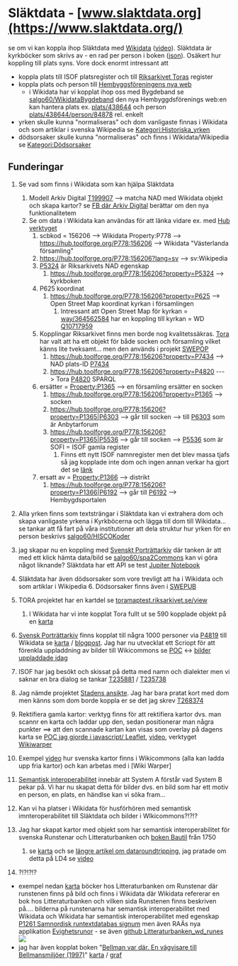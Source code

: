 # Släktdata - [www.slaktdata.org](https://www.slaktdata.org/)
se om vi kan koppla ihop Släktdata med [Wikidata](https://www.wikidata.org) ([video](https://www.youtube.com/watch?v=m_9_23jXPoE)). Släktdata är kyrkböcker som skrivs av - en rad per person i boken ([json](
https://www.slaktdata.org/?p=getregbyid&sldid=156206_F7_710)). Osäkert hur koppling till plats syns. Vore dock enormt intressant att 
* koppla plats till ISOF platsregister och till [Riksarkivet Toras](https://riksarkivet.se/tora) register
* koppla plats och person till [Hembyggsföreningens nya web](https://www.hembygd.se/shf/plats/1442)
  * i Wikidata har vi kopplat ihop oss med Bygdeband se [salgo60/WikidataBygdeband](https://github.com/salgo60/WikidataBygdeband) den nya Hembyggdsförenings web:en kan hantera plats ex. [plats/438644](https://www.hembygd.se/hallasockenforening/plats/438644) och person [plats/438644/person/84878](https://www.hembygd.se/hallasockenforening/plats/438644/person/84878) rel. enkelt 
* yrken skulle kunna "normaliseras" och dom vanligaste finnas i Wikidata och som artiklar i svenska Wikipedia se [Kategori:Historiska_yrken](https://sv.wikipedia.org/wiki/Kategori:Historiska_yrken)
* dödsorsaker skulle kunna "normaliseras" och finns i Wikidata/Wikipedia se [Kategori:Dödsorsaker](https://sv.wikipedia.org/wiki/Kategori:D%C3%B6dsorsaker) 

## Funderingar
1. Se vad som finns i Wikidata som kan hjälpa Släktdata
     1. Modell Arkiv Digital [T199907](https://phabricator.wikimedia.org/T199907) --> matcha NAD med Wikidata objekt och skapa kartor? se [FB där Arkiv Digital](https://www.facebook.com/arkivdigital/posts/3000089753350216) berättar om den nya funktionalitetem
     1. Se om data i Wikidata kan användas för att länka vidare ex. med [Hub verktyget](https://hub.toolforge.org/)
        1. scbkod = 156206 --> Wikidata Property:P778 --> https://hub.toolforge.org/P778:156206 --> Wikidata "Västerlanda församling"
        2. https://hub.toolforge.org/P778:156206?lang=sv --> sv:Wikipedia
        3. [P5324](https://www.wikidata.org/wiki/Property:P5324) är Riksarkivets NAD egenskap
            1. https://hub.toolforge.org/P778:156206?property=P5324  --> kyrkboken
        2. P625 koordinat
            1. https://hub.toolforge.org/P778:156206?property=P625 --> Open Street Map koordinat kyrkan i församlingen
               1. Intressant att Open Street Map för kyrkan = [way/364562584](https://www.openstreetmap.org/way/364562584) har en koppling till kyrkan = WD [Q10717959](https://www.wikidata.org/wiki/Q10717959)
        1. Kopplingar Riksarkivet finns men borde nog kvalitetssäkras. [Tora](https://riksarkivet.se/tora) har valt att ha ett objekt för både socken och församling vilket känns lite tveksamt... men den används i projekt [SWEPOP](https://swedpop.se/data-description/)
            1. https://hub.toolforge.org/P778:156206?property=P7434 --> NAD plats-ID [P7434](https://www.wikidata.org/wiki/Property:P7434)
            2. https://hub.toolforge.org/P778:156206?property=P4820 ---> Tora [P4820](https://www.wikidata.org/wiki/Property:P4820) SPARQL      
        3. ersätter = [Property:P1365](https://www.wikidata.org/wiki/Property:P1365) --> en församling ersätter en socken
            1. https://hub.toolforge.org/P778:156206?property=P1365 --> socken
            2. https://hub.toolforge.org/P778:156206?property=P1365|P6303  --> går till socken --> till [P6303](https://www.wikidata.org/wiki/Property:P6303) som är Anbytarforum
            3. https://hub.toolforge.org/P778:156206?property=P1365|P5536  --> går till socken --> [P5536](https://www.wikidata.org/wiki/Property:P5536) som är SOFI = ISOF gamla register
                1. Finns ett nytt ISOF namnregister men det blev massa tjafs så jag kopplade inte dom och ingen annan verkar ha gjort det se [länk](https://www.wikidata.org/wiki/Wikidata:Property_proposal/Place#ISOF_Place_(en)_%E2%80%93_(V%C3%A4nligen_%C3%B6vers%C3%A4tt_detta_till_svenska.))
        4. ersatt av = [Property:P1366](https://www.wikidata.org/wiki/Property:P1366) --> distrikt
            1. https://hub.toolforge.org/P778:156206?property=P1366|P6192 --> går till [P6192](https://www.wikidata.org/wiki/Property:P6192) --> Hembygdsportalen

3. Alla yrken finns som textsträngar i Släktdata kan vi extrahera dom och skapa vanligaste yrkena i Kyrkböcerna och lägga till dom till Wikidata... se tankar att få fart på våra institutioner att dela struktur hur yrken för en person beskrivs [salgo60/HISCOKoder](https://github.com/salgo60/HISCOKoder)
4. jag skapar nu en koppling med [Svenskt Porträttarkiv](https://portrattarkiv.se/about) där tanken är att med ett klick hämta data/bild se [salgo60/spa2Commons](https://github.com/salgo60/spa2Commons) kan vi göra något liknande? Släktdata har ett API se test [Jupiter Notebook](https://github.com/salgo60/slaktdata/blob/main/Jupyter/Slaktdata.ipynb)
5. Släktdata har även dödsorsaker som vore trevligt att ha i Wikidata och som artiklar i Wikipedia
   6. Dödsorsaker finns även i [SWEPUB](https://swedpop.se/wp-content/uploads/2021/07/Principles-of-Coding-Cause-of-Death.pdf)  
7. TORA projektet har en kartdel se [toramaptest.riksarkivet.se/view](http://toramaptest.riksarkivet.se/view) 
    1. I Wikidata har vi inte kopplat Tora fullt ut se 590 kopplade objekt på en [karta](http://tinyurl.com/y88mgl2k) 
8. [Svensk Porträttarkiv](https://portrattarkiv.se/about) finns kopplat till några 1000 personer via [P4819](https://www.wikidata.org/wiki/Property:P4819) till Wikidata se [karta](https://query.wikidata.org/embed.html#%23%20Query%20Find%20in%20WikiData%20people%20with%20Svenskt%20Portr%C3%A4ttArkiv%20%0A%23%20Show%20Wikitree%20ID%2C%20Find%20A%20Grave%20ID%20and%20if%20picture%20of%20the%20grave%20exist%0A%23%20version%202%20Google%20map%20link%0A%23defaultView%3AMap%0Aselect%20distinct%20%20%28Sample%28%3FSPA%29%20AS%20%3FSPA%29%20%3Farticle%20%3Fperson%20%3FpersonLabel%20%20%3FpersonDescription%20%20%28Sample%28%3Fpic%29%20as%20%3Fpic%29%20%3Fcoord%20%3Fcoord2%20%3Fcoord3%20%3FSBL%20%3FGeni%20%7B%0A%7B%0A%20%20%20%3Fperson%20wdt%3AP4819%20%3FSPAID%09%09%09%09%09%09%23%20Svenskt%20Portr%C3%A4ttarkiv%0A%20%20%20OPTIONAL%7B%3Fperson%20wdt%3AP3217%20%3FSBLID%7D%20.%09%09%20%20%20%20%23%20SBL%0A%20%20%20OPTIONAL%7B%3Fperson%20wdt%3AP2600%20%3FGeniID%7D%20.%20%20%20%20%20%20%20%20%23%20Geni%0A%20%0A%20%20%20OPTIONAL%7B%20%3Fperson%20wdt%3AP18%20%3Fpic%20.%7D%20%09%09%09%09%09%23%20If%20we%20have%20an%20illustration%0A%20%20%20OPTIONAL%7B%20%3Fperson%20wdt%3AP1442%20%3FpicGrave%20.%7D%20%09%09%09%23%20If%20we%20have%20a%20picture%20of%20the%20grave%0A%20%20%20BIND%20%28URI%28CONCAT%28%22https%3A%2F%2Fsok.riksarkivet.se%2Fsbl%2FPresentation.aspx%3Fid%3D%22%2C%3FSBLID%29%29%20AS%20%3FSBL%29%0A%20%20%20BIND%20%28URI%28CONCAT%28%22https%3A%2F%2Fportrattarkiv.se%2Fdetails%2F%22%2C%3FSPAID%29%29%20AS%20%3FSPA%29%0A%20%20%20OPTIONAL%20%7B%20%20%3Fperson%20wdt%3AP19%20%3Floc%20.%20%09%09%09%23%20P19%20Place%20of%20Birth%0A%20%20%20%20%3Floc%20wdt%3AP625%20%3Fcoord%20%7D%20.%20%20%20%20%09%09%09%09%23%20Get%20coordinates%20from%20Place%20of%20Birth%0A%20%20%20OPTIONAL%20%7B%20%20%3Fperson%20wdt%3AP20%20%3Floc2%20.%20%09%09%09%23%20P19%20Place%20of%20Death%0A%20%20%20%20%3Floc2%20wdt%3AP625%20%3Fcoord2%20%7D%20.%20%20%20%20%09%09%09%09%23%20Get%20coordinates%20from%20Place%20of%20Death%0A%20%20%20OPTIONAL%20%7B%20%20%3Fperson%20wdt%3AP119%20%3Floc3%20.%20%09%09%09%23%20P19%20Place%20of%20Burial%0A%20%20%20%20%3Floc3%20wdt%3AP625%20%3Fcoord3%20%7D%20.%20%20%20%20%09%09%09%09%23%20Get%20coordinates%20from%20Place%20of%20Burial%0A%0A%20%20%20BIND%20%28URI%28CONCAT%28%22https%3A%2F%2Fwww.geni.com%2Fpeople%2F%22%2C%3FGeniID%29%29%20AS%20%3FGeni%29%0A%0A%20%20%20OPTIONAL%20%7B%0A%20%20%20%20%20%20%3Farticle%20schema%3Aabout%20%3Fperson%20.%0A%20%20%20%20%20%20%3Farticle%20schema%3AinLanguage%20%22sv%22%20.%0A%20%20%20%20%20%20%3Farticle%20schema%3AisPartOf%20%3Chttps%3A%2F%2Fsv.wikipedia.org%2F%3E%20.%0A%20%20%20%20%7D%0A%20%20%20OPTIONAL%20%7B%0A%20%20%20%20%20%20%3Farticle%20schema%3Aabout%20%3Fperson%20.%0A%20%20%20%20%20%20%3Farticle%20schema%3AinLanguage%20%22en%22%20.%0A%20%20%20%20%20%20%3Farticle%20schema%3AisPartOf%20%3Chttps%3A%2F%2Fsv.wikipedia.org%2F%3E%20.%0A%20%20%20%20%7D%0A%0A%20%20%20OPTIONAL%20%7B%20%3Fperson%20wdt%3AP106%20%3Fgroup%20.%7D%20%09%09%09%23%20Occupation%20in%20Layer%0A%0A%7D%20%20%20%0A%20%20SERVICE%20wikibase%3Alabel%20%7B%20bd%3AserviceParam%20wikibase%3Alanguage%20%22sv%22%2C%22en%22%7D%0A%20%7D%0Agroup%20by%20%3Farticle%20%3Fperson%20%3FpersonLabel%20%20%3FpersonDescription%20%3Fcoord%20%3Fcoord2%20%3Fcoord3%20%3FSBL%20%3FGeni%0AOrder%20by%20%3FpersonLabel) / [blogpost](http://minancestry.blogspot.com/2018/02/svenskt-portrattarkiv_10.html). Jag har nu utvecklat ett Scriopt för att förenkla uppladdning av bilder till Wikicommons se [POC](https://github.com/salgo60/spa2Commons) <-> [bilder uppladdade idag](https://commons.wikimedia.org/w/index.php?title=Special:Search&limit=500&offset=0&ns0=1&ns6=1&ns12=1&ns14=1&ns100=1&ns106=1&search=haswbstatement%3AP4819)
9. ISOF har jag besökt och skissat på detta med namn och dialekter men vi saknar en bra dialog se tankar [T235881](https://phabricator.wikimedia.org/T235881) / [T235738](https://phabricator.wikimedia.org/T235738)
09. Jag nämde projektet [Stadens ansikte](https://stockholmia.stockholm.se/forskning/projekt/stadens-ansikten/?fbclid=IwAR3IPyyBwZa2mQKvrsJ5WQpzcGXvFIPREiCUtTdqJL9cJNDLdf5wtwCKvlY). Jag har bara pratat kort med dom men känns som dom borde koppla er se det jag skrev [T268374](https://phabricator.wikimedia.org/T268374)
10. Rektifiera gamla kartor: verktyg finns för att rektifiera kartor dvs. man scannr en karta och laddar upp den, sedan positionerar man några punkter ==> att den scannade kartan kan visas som overlay på dagens karta se [POC jag gjorde i javascript/ Leaflet](https://jsfiddle.net/salgo60/0L3ofn9h/show), [video](https://www.youtube.com/watch?v=BWq_j6NWOic), verktyget [Wikiwarper](https://warper.wmflabs.org/maps/3042#Preview_tab)
   1. Exempel [video](https://youtu.be/yGBVPw36oAw) hur svenska kartor finns i Wikicommons (alla kan ladda upp fria kartor) och kan arbetas med i [Wiki Warper] 
12. [Semantisk interoperabilitet](https://en.wikipedia.org/wiki/Semantic_interoperability) innebär att System A förstår vad System B pekar på. Vi har nu skapat detta för bilder dvs. en bild som har ett motiv en person, en plats, en händlse kan vi söka fram...
   1. Kan vi ha platser i Wikidata för husförhören med semantisk imnteroperabilitet till Släktdata och bilder i WIkicommons?!?!?
   2. Jag har skapat kartor med objekt som har semantisk interoperabilitet för svenska Runstenar och Litteraturbanken och [boken Bautil](https://sv.wikipedia.org/wiki/Bautil) från 1750
       1. se [karta](https://w.wiki/3Fz9) och se [längre artikel om dataroundtripping](https://meta.wikimedia.org/wiki/Structured_data_for_GLAM-Wiki/Roundtripping/KMB), jag pratade om detta på LD4 se [video](https://www.youtube.com/watch?v=GeDXzInR_mA)      
14. ?!?!?!?    

* exempel nedan [karta](https://w.wiki/3Fz9) böcker hos Litteraturbanken om Runstenar där runstenen finns på bild och finns i Wikidata där Wikidata refererar en bok hos Litteraturbanken och vilken sida Runstenen finns beskriven på.... bilderna på runstenarna har semantisk interoperabilitet med Wikidata och Wikidata har semantisk interoperabilitet med egenskap [P1261 Samnordisk runtextdatabas signum](https://www.wikidata.org/wiki/Property:P1261) men även RAÄs nya applikation
[Evighetsrunor](https://www.raa.se/kulturarv/runor-och-runstenar/projekt-om-runor/projektet-evighetsrunor/) - se även [github Litteraturbanken_wd_runes](https://github.com/salgo60/Litteraturbanken_wd_runes)
![](https://upload.wikimedia.org/wikipedia/commons/thumb/f/fe/Swedish_Literature_Bank_runes.png/1600px-Swedish_Literature_Bank_runes.png)
* jag har även kopplat boken "[Bellman var där. En vägvisare till Bellmansmiljöer (1997)](https://litteraturbanken.se/f%C3%B6rfattare/Anders%C3%A9nML/titlar/BellmanVarD%C3%A4r/sida/3/faksimil?om-boken)" [karta](https://w.wiki/mYA) / [graf](https://w.wiki/mYV)
